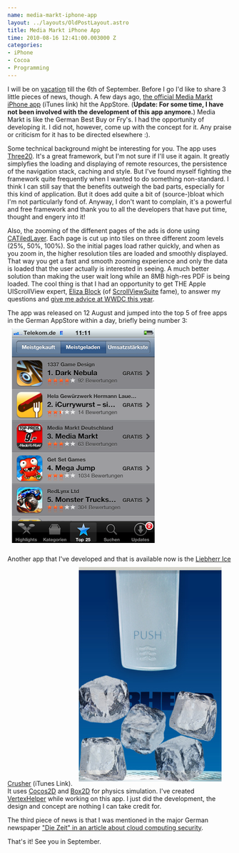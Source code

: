```yaml
--- 
name: media-markt-iphone-app
layout: ../layouts/OldPostLayout.astro
title: Media Markt iPhone App
time: 2010-08-16 12:41:00.003000 Z
categories: 
- iPhone
- Cocoa
- Programming
---
```

<p>I will be on <a href="http://www.alwayssmokin.com/">vaca</a><a href="http://www.natenal.com/">tion</a> till the 6th of September. Before I go I'd like to share 3 little pieces of news, though. A few days ago, <a href="http://itunes.apple.com/de/app/media-markt/id386304604?mt=8">the official Media Markt iPhone app</a> (iTunes link) hit the AppStore. (<strong>Update: For some time, I have not been involved with the development of this app anymore.</strong>) Media Markt is like the German Best Buy or Fry's. I had the opportunity of developing it. I did not, however, come up with the concept for it. Any praise or criticism for it has to be directed elsewhere :).</p>
<p>Some technical background might be interesting for you. The app uses <a href="http://three20.info/">Three20</a>. It's a great framework, but I'm not sure if I'll use it again. It greatly simplyfies the loading and displaying of remote resources, the persistence of the navigation stack, caching and style. But I've found myself fighting the framework quite frequently when I wanted to do something non-standard. I think I can still say that the benefits outweigh the bad parts, especially for this kind of application. But it does add quite a bit of (source-)bloat which I'm not particularly fond of. Anyway, I don't want to complain, it's a powerful and free framework and thank you to all the developers that have put time, thought and engery into it!</p>
<p>Also, the zooming of the diffenent pages of the ads is done using <a href="http://developer.apple.com/iphone/library/documentation/GraphicsImaging/Reference/CATiledLayer_class/Introduction/Introduction.html">CATiledLayer</a>. Each page is cut up into tiles on three different zoom levels (25%, 50%, 100%). So the initial pages load rather quickly, and when as you zoom in, the higher resolution tiles are loaded and smoothly displayed. That way you get a fast and smooth zooming experience and only the data is loaded that the user actually is interested in seeing. A much better solution than making the user wait long while an 8MB high-res PDF is being loaded. The cool thing is that I had an opportunity to get THE Apple UIScrollView expert, <a href="http://twitter.com/elizablock">Eliza Block</a> (of <a href="http://developer.apple.com/iphone/library/samplecode/ScrollViewSuite/Introduction/Intro.html">ScrollViewSuite</a> fame), to answer my questions and <a href="http://twitter.com/jfahrenkrug/status/15950615783">give me advice at WWDC this year</a>.</p>
<p>The app was released on 12 August and jumped into the top 5 of free apps in the German AppStore within a day, briefly being number 3:<br/>
  <img style="padding: 10px" src="/images/posts/mm-iphone-app-top3.png"/>
</p>
<p>Another app that I've developed and that is available now is the <a href="http://itunes.apple.com/de/app/liebherr-ice-crusher/id385527840?mt=8">Liebherr Ice Crusher</a> (iTunes Link).
  <img style="padding: 10px" src="/images/posts/liebherr-ice-crusher-app.jpg"/><br/>
It uses <a href="http://www.cocos2d-iphone.org/">Cocos2D</a> and <a href="http://www.box2d.org/">Box2D</a> for physics simulation. I've created <a href="http://www.springenwerk.com/2010/02/introducing-vertexhelper-for-box2d.html">VertexHelper</a> while working on this app. I just did the development, the design and concept are nothing I can take credit for.
</p>
<p>The third piece of news is that I was mentioned in the major German newspaper <a href="http://www.zeit.de/2010/30/Wolkenwaechter?page=all">"Die Zeit" in an article about cloud computing security</a>.</p>
<p>That's it! See you in September.</p>

